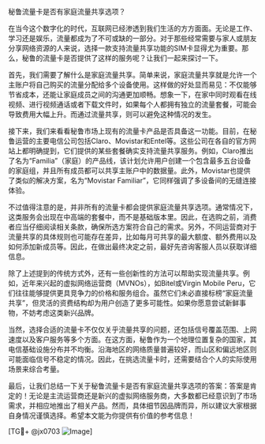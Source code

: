 秘鲁流量卡是否有家庭流量共享选项？

在当今这个数字化的时代，互联网已经渗透到我们生活的方方面面。无论是工作、学习还是娱乐，流量都成为了不可或缺的一部分。对于那些经常需要与家人或朋友分享网络资源的人来说，选择一款支持流量共享功能的SIM卡显得尤为重要。那么，秘鲁的流量卡是否提供了这样的服务呢？让我们一起来探讨一下。

首先，我们需要了解什么是家庭流量共享。简单来说，家庭流量共享就是允许一个主账户将自己购买的流量分配给多个设备使用。这样做的好处显而易见：不仅能够节省成本，还能让家庭成员之间的沟通更加顺畅。想象一下，在家中同时观看在线视频、进行视频通话或者下载文件时，如果每个人都拥有独立的流量套餐，可能会导致费用大幅上升。而通过流量共享，则可以避免这种情况的发生。

接下来，我们来看看秘鲁市场上现有的流量卡产品是否具备这一功能。目前，在秘鲁运营的主要电信公司包括Claro、Movistar和Entel等。这些公司在各自的官方网站上都明确提到，它们提供的某些套餐确实支持流量共享服务。例如，Claro推出了名为“Familia”（家庭）的产品线，该计划允许用户创建一个包含最多五台设备的家庭组，并且所有成员都可以共享主账户中的数据量。此外，Movistar也提供了类似的解决方案，名为“Movistar Familiar”，它同样强调了多设备间的无缝连接体验。

不过值得注意的是，并非所有的流量卡都会提供家庭流量共享选项。通常情况下，这类服务会出现在中高端的套餐中，而不是基础版本里。因此，在选购之前，消费者应当仔细阅读相关条款，确保所选方案符合自己的需求。另外，不同运营商对于流量共享的具体规则也可能存在差异，比如每月可共享的最大额度、额外费用以及如何添加新成员等。因此，在做出最终决定之前，最好先咨询客服人员以获取详细信息。

除了上述提到的传统方式外，还有一些创新性的方法可以帮助实现流量共享。例如，近年来兴起的虚拟网络运营商（MVNOs），如Bitel或Virgin Mobile Peru，它们往往能够提供更具竞争力的价格和服务组合。虽然它们未必直接标榜“家庭流量共享”，但灵活的资费结构却为用户创造了更多可能性。如果你愿意尝试新鲜事物，不妨考虑这类新兴品牌。

当然，选择合适的流量卡不仅仅关乎流量共享的问题，还包括信号覆盖范围、上网速度以及客户服务等多个方面。在这方面，秘鲁作为一个地理位置复杂的国家，其电信基础设施分布并不均衡。沿海地区的网络质量普遍较好，而山区和偏远地区则可能面临信号不稳定的情况。因此，在挑选流量卡时，还需要结合个人的实际使用场景来综合考量。

最后，让我们总结一下关于秘鲁流量卡是否有家庭流量共享选项的答案：答案是肯定的！无论是主流运营商还是新兴的虚拟网络服务商，大多数都已经意识到了市场需求，并相应地推出了相关产品。然而，具体细节因品牌而异，所以建议大家根据自身情况谨慎选择。希望本文能为你提供有价值的参考信息！

[TG💪+ @jx0703 ![Image](https://github.com/user-attachments/assets/dbca1d08-cadb-493c-b0ec-ad6f7a83f270)]